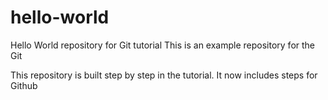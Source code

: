 # hello-world

Hello World repository for Git tutorial
This is an example repository for the Git

This repository is built step by step in the tutorial.
It now includes steps for Github
